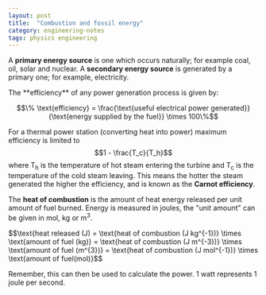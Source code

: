 ```yaml
---
layout: post
title:  "Combustion and fossil energy"
category: engineering-notes
tags: physics engineering
---
```


A **primary energy source** is one which occurs naturally; for example
coal, oil, solar and nuclear. A **secondary energy source** is
generated by a primary one; for example, electricity.

<div class="important-note">
The **efficiency** of any power generation process is given by:

$$\% \text{efficiency} = \frac{\text{useful electrical power generated}}{\text{energy supplied by the fuel}} \times 100\%$$

For a thermal power station (converting heat into power) maximum
efficiency is limited to $$1 - \frac{T_c}{T_h}$$ where T<sub>h</sub>
is the temperature of hot steam entering the turbine and T<sub>c</sub>
is the temperature of the cold steam leaving. This means the hotter
the steam generated the higher the efficiency, and is known as the
**Carnot efficiency**. </div>

The **heat of combustion** is the amount of heat energy released per unit amount of fuel burned. Energy is measured in joules, the "unit amount" can be given in mol, kg or m<sup>3</sup>.

<div class="important-note">
$$\text{heat released (J)
	     = \text{heat of combustion (J kg^{-1})} \times \text{amount of fuel (kg)}
     	     = \text{heat of combustion (J m^{-3})} \times \text{amount of fuel (m^{3})}
     	     = \text{heat of combustion (J mol^{-1})} \times \text{amount of fuel(mol)}$$
</div>

Remember, this can then be used to calculate the power. 1 watt represents 1 joule per second.